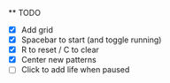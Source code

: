 ** TODO

- [x] Add grid
- [x] Spacebar to start (and toggle running)
- [x] R to reset / C to clear
- [x] Center new patterns
- [ ] Click to add life when paused
